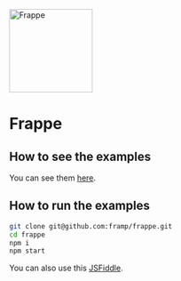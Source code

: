 <img src="https://framp.me/frappe/img/frappe.svg" alt="Frappe" width="150"/>

# Frappe

## How to see the examples

You can see them [here](https://framp.me/frappe/examples).

## How to run the examples

```bash
git clone git@github.com:framp/frappe.git
cd frappe
npm i
npm start
```

You can also use this [JSFiddle](https://jsfiddle.net/framp/onr01tmz/).

